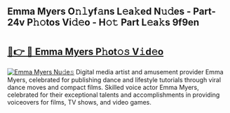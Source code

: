 ## Emma Myers O𝚗𝚕yf𝚊ns L𝚎a𝚔ed N𝚞𝚍es - Part-24v P𝚑𝚘tos Vi𝚍𝚎o - H𝚘𝚝 Part L𝚎a𝚔s 9f9en

# <h2><a href="http://kfe82rb.oniu.top/?m=Emma+Myers">🔗👉 🔴 Emma Myers P𝚑ot𝚘𝚜 V𝚒d𝚎o</a></h2>

[![Emma Myers Nu𝚍e𝚜](https://i.imgur.com/0qMVB7G.gif)](http://kfe82rb.oniu.top/?m=Emma+Myers)
Digital media artist and amusement provider Emma Myers, celebrated for publishing dance and lifestyle tutorials through viral dance moves and compact films. Skilled voice actor Emma Myers, celebrated for their exceptional talents and accomplishments in providing voiceovers for films, TV shows, and video games.  

